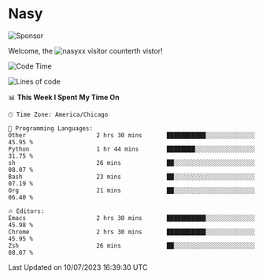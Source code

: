 # Nasy

<!--
<p align="center">
<img height="200" src="https://github-readme-stats.vercel.app/api?username=nasyxx&count_private=true&show_icons=true&theme=dracula&include_all_commits=true"/>
<img height="200" src="https://github-readme-stats.vercel.app/api/top-langs/?username=nasyxx&theme=dracula&hide=html,jupyter+notebook&count_private=true&show_icons=true"/>
</p>

  
----------------
-->

![Sponsor](https://img.shields.io/static/v1.svg?label=Sponsor&message=%E2%9D%A4&logo=GitHub&style=flat&color=pink)
 
Welcome, the ![nasyxx visitor counter](https://count.getloli.com/get/@nasyxx?theme=rule34)th vistor!
 
<!--START_SECTION:waka-->
![Code Time](http://img.shields.io/badge/Code%20Time-3%2C595%20hrs%2029%20mins-blue)

![Lines of code](https://img.shields.io/badge/From%20Hello%20World%20I%27ve%20Written-6.3%20million%20lines%20of%20code-blue)

📊 **This Week I Spent My Time On** 

```text
🕑︎ Time Zone: America/Chicago

💬 Programming Languages: 
Other                    2 hrs 30 mins       ███████████░░░░░░░░░░░░░░   45.95 % 
Python                   1 hr 44 mins        ████████░░░░░░░░░░░░░░░░░   31.75 % 
sh                       26 mins             ██░░░░░░░░░░░░░░░░░░░░░░░   08.07 % 
Bash                     23 mins             ██░░░░░░░░░░░░░░░░░░░░░░░   07.19 % 
Org                      21 mins             ██░░░░░░░░░░░░░░░░░░░░░░░   06.40 % 

🔥 Editors: 
Emacs                    2 hrs 30 mins       ███████████░░░░░░░░░░░░░░   45.98 % 
Chrome                   2 hrs 30 mins       ███████████░░░░░░░░░░░░░░   45.95 % 
Zsh                      26 mins             ██░░░░░░░░░░░░░░░░░░░░░░░   08.07 % 
```


 Last Updated on 10/07/2023 16:39:30 UTC
<!--END_SECTION:waka-->

<!-- ![visitors](https://visitor-badge.laobi.icu/badge?page_id=nasyxx.nasyxx) -->

